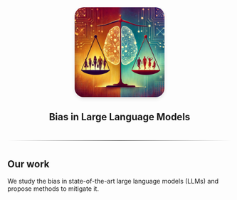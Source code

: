 <div align="center">
  <img src="logo.jpeg" alt="Bias" style="border-radius: 10%; width: 40%; height: auto; box-shadow: 0 4px 8px rgba(0, 0, 0, 0.1);">
</div>

<h2 align="center">Bias in Large Language Models</h2>

<hr style="border: none; height: 1px; background: linear-gradient(to right, rgba(0, 0, 0, 0), rgba(0, 0, 0, 0.75), rgba(0, 0, 0, 0)); margin: 40px 0;">

## Our work

We study the bias in state-of-the-art large language models (LLMs) and propose methods to mitigate it.

<!-- ## Publication

- [Investigating Subtler Biases in LLMs: Ageism, Beauty, Institutional, and Nationality Bias in Generative Models](https://arxiv.org/abs/2309.08902)
- ["Global is Good, Local is Bad?": Understanding Brand Bias in LLMs](https://arxiv.org/abs/2406.13997)

## Team

Contact for work

- Gene Louis Kim: genekim@usf.edu
- Mahammed Kamruzzaman: kamruzzaman1@usf.edu
- Hieu Nguyen: hieuminhnguyen@usf.edu -->
